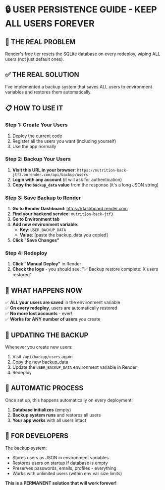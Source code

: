 # 🔒 USER PERSISTENCE GUIDE - KEEP ALL USERS FOREVER

## 🚨 THE REAL PROBLEM
Render's free tier resets the SQLite database on every redeploy, wiping ALL users (not just default ones).

## ✅ THE REAL SOLUTION
I've implemented a backup system that saves ALL users to environment variables and restores them automatically.

## 📋 HOW TO USE IT

### **Step 1: Create Your Users**
1. Deploy the current code
2. Register all the users you want (including yourself)
3. Use the app normally

### **Step 2: Backup Your Users**
1. **Visit this URL in your browser**: `https://nutrition-back-jtf3.onrender.com/api/backup/users`
2. **Login with any account** (it will ask for authentication)
3. **Copy the `backup_data` value** from the response (it's a long JSON string)

### **Step 3: Save Backup to Render**
1. **Go to Render Dashboard**: https://dashboard.render.com
2. **Find your backend service**: `nutrition-back-jtf3`
3. **Go to Environment tab**
4. **Add new environment variable**:
   - **Key**: `USER_BACKUP_DATA`
   - **Value**: [paste the backup_data you copied]
5. **Click "Save Changes"**

### **Step 4: Redeploy**
1. **Click "Manual Deploy"** in Render
2. **Check the logs** - you should see: "✅ Backup restore complete: X users restored"

## 🎯 WHAT HAPPENS NOW

✅ **ALL your users are saved** in the environment variable  
✅ **On every redeploy**, users are automatically restored  
✅ **No more lost accounts** - ever!  
✅ **Works for ANY number of users** you create  

## 🔄 UPDATING THE BACKUP

Whenever you create new users:
1. Visit `/api/backup/users` again
2. Copy the new backup_data
3. Update the `USER_BACKUP_DATA` environment variable in Render
4. Redeploy

## 🚀 AUTOMATIC PROCESS

Once set up, this happens automatically on every deployment:
1. **Database initializes** (empty)
2. **Backup system runs** and restores all users
3. **Your app works** with all users intact

## 🔧 FOR DEVELOPERS

The backup system:
- Stores users as JSON in environment variables
- Restores users on startup if database is empty
- Preserves passwords, emails, profiles - everything
- Works with unlimited users (within env var size limits)

**This is a PERMANENT solution that will work forever!**
